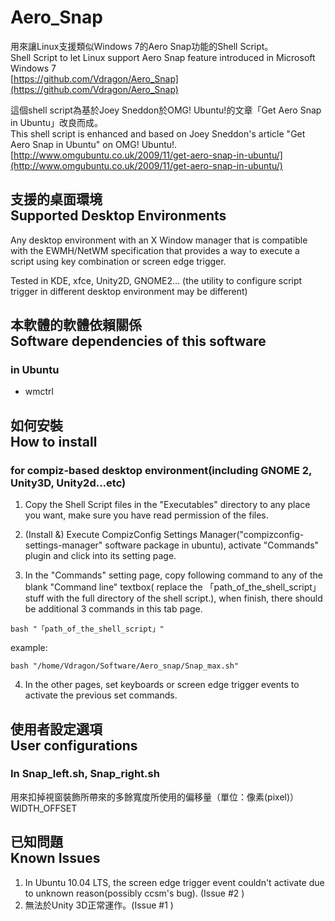 # Aero_Snap
用來讓Linux支援類似Windows 7的Aero Snap功能的Shell Script。  
Shell Script to let Linux support Aero Snap feature introduced in Microsoft Windows 7  
[https://github.com/Vdragon/Aero_Snap](https://github.com/Vdragon/Aero_Snap)

這個shell script為基於Joey Sneddon於OMG! Ubuntu!的文章「Get Aero Snap in Ubuntu」改良而成。  
This shell script is enhanced and based on Joey Sneddon's article "Get Aero Snap in Ubuntu" on OMG! Ubuntu!.  
[http://www.omgubuntu.co.uk/2009/11/get-aero-snap-in-ubuntu/](http://www.omgubuntu.co.uk/2009/11/get-aero-snap-in-ubuntu/)

## 支援的桌面環境<br />Supported Desktop Environments
Any desktop environment with an X Window manager that is compatible with the EWMH/NetWM specification that provides a way to execute a script using key combination or screen edge trigger.

Tested in KDE, xfce, Unity2D, GNOME2...
(the utility to configure script trigger in different desktop environment may be different)

## 本軟體的軟體依賴關係<br />Software dependencies of this software
### in Ubuntu
* wmctrl

## 如何安裝<br />How to install

### for compiz-based desktop environment(including GNOME 2, Unity3D, Unity2d...etc)
1. Copy the Shell Script files in the "Executables" directory to any place you want, make sure you have read permission of the files.

2. (Install &) Execute CompizConfig Settings Manager("compizconfig-settings-manager" software package in ubuntu), activate "Commands" plugin and click into its setting page.

3. In the "Commands" setting page, copy following command to any of the blank "Command line" textbox( replace the 「path_of_the_shell_script」 stuff with the full directory of the shell script.), when finish, there should be additional 3 commands in this tab page.
```
bash "「path_of_the_shell_script」"
```

example: 

```
bash "/home/Vdragon/Software/Aero_snap/Snap_max.sh"
```

4. In the other pages, set keyboards or screen edge trigger events to activate the previous set commands.

## 使用者設定選項<br />User configurations
### In Snap_left.sh, Snap_right.sh
用來扣掉視窗裝飾所帶來的多餘寬度所使用的偏移量（單位：像素(pixel)）
WIDTH_OFFSET


## 已知問題<br />Known Issues
1. In Ubuntu 10.04 LTS, the screen edge trigger event couldn't activate due to unknown reason(possibly ccsm's bug). (Issue #2 )
2. 無法於Unity 3D正常運作。(Issue #1 )
